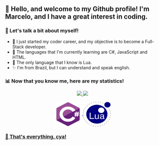 ## 👋 Hello, and welcome to my Github profile! I'm Marcelo, and I have a great interest in coding.

### 👀 Let's talk a bit about myself!
- 📌 I just started my coder career, and my objective is to become a Full-Stack developer.
- 📖 The languages that I'm currently learning are C#, JavaScript and HTML.
- 🔎 The only language that I know is Lua.
- ✨ I'm from Brazil, but I can understand and speak english.

### 📊 Now that you know me, here are my statistics!
<div align="center">
  <a href="https://github.com/MAgiusti">
  <img height="170em" src="https://github-readme-stats.vercel.app/api?username=MAgiusti&show_icons=true&theme=dark&include_all_commits=true&count_private=true"/>
  <img height="170em" src="https://github-readme-stats.vercel.app/api/top-langs/?username=MAgiusti&layout=compact&langs_count=7&theme=dark"/>
</div>

<div style="display: inline_block" align="center"><br>
  <img align="center" alt="Marcelo-C#" height="80" width="90" src="https://raw.githubusercontent.com/devicons/devicon/master/icons/csharp/csharp-original.svg">
  <img align="center" alt="Marcelo-Lua" height="80" width="90" src="https://raw.githubusercontent.com/devicons/devicon/master/icons/lua/lua-original-wordmark.svg">
</div>

### 👋 That's everything, cya!
